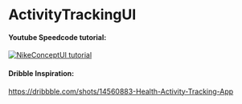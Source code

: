 # ActivityTrackingUI

#### Youtube Speedcode tutorial:
[![NikeConceptUI tutorial](http://img.youtube.com/vi/QgTMShAIi6U/0.jpg)](https://youtu.be/QgTMShAIi6U)

#### Dribble Inspiration:
https://dribbble.com/shots/14560883-Health-Activity-Tracking-App
